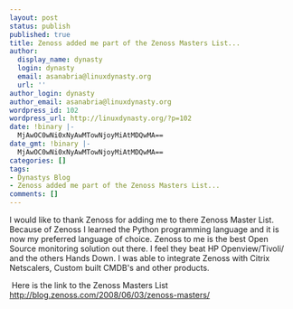 ```yaml
---
layout: post
status: publish
published: true
title: Zenoss added me part of the Zenoss Masters List...
author:
  display_name: dynasty
  login: dynasty
  email: asanabria@linuxdynasty.org
  url: ''
author_login: dynasty
author_email: asanabria@linuxdynasty.org
wordpress_id: 102
wordpress_url: http://linuxdynasty.org/?p=102
date: !binary |-
  MjAwOC0wNi0xNyAwMTowNjoyMiAtMDQwMA==
date_gmt: !binary |-
  MjAwOC0wNi0xNyAwMTowNjoyMiAtMDQwMA==
categories: []
tags:
- Dynastys Blog
- Zenoss added me part of the Zenoss Masters List...
comments: []
---
```

<p>I would like to thank Zenoss for adding me to there Zenoss Master List. Because of Zenoss I learned the Python programming language and it is now my preferred language of choice. Zenoss to me is the best Open Source monitoring solution out there. I feel they beat HP Openview/Tivoli/ and the others Hands Down. I was able to integrate Zenoss with Citrix Netscalers, Custom built CMDB's and other products.</p>
<p>&nbsp;Here is the link to the Zenoss Masters List <a href="http://blog.zenoss.com/2008/06/03/zenoss-masters/" title="">http://blog.zenoss.com/2008/06/03/zenoss-masters/ </a></p>

